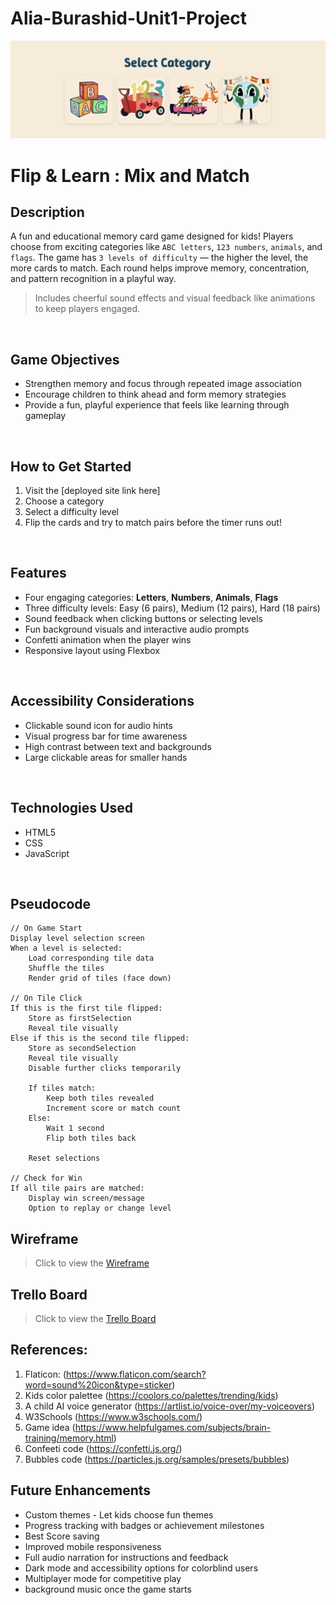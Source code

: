 # Alia-Burashid-Unit1-Project

![Banner](./memory-game/assets/img/banner.png)

# **Flip & Learn : Mix and Match**
## **Description**
A fun and educational memory card game designed for kids! Players choose from exciting categories like `ABC letters`, `123 numbers`, `animals`, and `flags`. The game has `3 levels of difficulty` — the higher the level, the more cards to match. Each round helps improve memory, concentration, and pattern recognition in a playful way.

> Includes cheerful sound effects and visual feedback like animations to keep players engaged.
<br>

## **Game Objectives**
- Strengthen memory and focus through repeated image association
- Encourage children to think ahead and form memory strategies
- Provide a fun, playful experience that feels like learning through gameplay
<br>

## **How to Get Started**
1. Visit the [deployed site link here]
2. Choose a category
3. Select a difficulty level
4. Flip the cards and try to match pairs before the timer runs out!

<br>

## **Features**
* Four engaging categories: **Letters**, **Numbers**, **Animals**, **Flags**
* Three difficulty levels: Easy (6 pairs), Medium (12 pairs), Hard (18 pairs)
* Sound feedback when clicking buttons or selecting levels
* Fun background visuals and interactive audio prompts
* Confetti animation when the player wins
* Responsive layout using Flexbox

<br> 

## **Accessibility Considerations**
- Clickable sound icon for audio hints
- Visual progress bar for time awareness
- High contrast between text and backgrounds
- Large clickable areas for smaller hands

 <br>

## **Technologies Used**
* HTML5
* CSS
* JavaScript

<br>

## **Pseudocode**
```pseudocode
// On Game Start
Display level selection screen
When a level is selected:
    Load corresponding tile data
    Shuffle the tiles
    Render grid of tiles (face down)

// On Tile Click
If this is the first tile flipped:
    Store as firstSelection
    Reveal tile visually
Else if this is the second tile flipped:
    Store as secondSelection
    Reveal tile visually
    Disable further clicks temporarily

    If tiles match:
        Keep both tiles revealed
        Increment score or match count
    Else:
        Wait 1 second
        Flip both tiles back

    Reset selections

// Check for Win
If all tile pairs are matched:
    Display win screen/message
    Option to replay or change level
```
## **Wireframe**
> Click to view the [Wireframe](https://docs.google.com/document/d/1flJDGPS6NSvPXU3d418SveFGa79aLtH9sT6U-t2QPmo/edit?tab=t.0)
> 
## **Trello Board**
> Click to view the [Trello Board](https://trello.com/invite/b/686f635c34610b048cbc9045/ATTI03b51c6fdbeab0e5167f4c098ef5810405EC98C4/alia-burashed-mix-and-match)

## **References:**
1. Flaticon: (https://www.flaticon.com/search?word=sound%20icon&type=sticker)
2. Kids color palettee (https://coolors.co/palettes/trending/kids)
3. A child AI voice generator (https://artlist.io/voice-over/my-voiceovers)
4. W3Schools (https://www.w3schools.com/)
5. Game idea (https://www.helpfulgames.com/subjects/brain-training/memory.html)
6. Confeeti code (https://confetti.js.org/)
7. Bubbles code (https://particles.js.org/samples/presets/bubbles)

## **Future Enhancements**
* Custom themes - Let kids choose fun themes
* Progress tracking with badges or achievement milestones 
* Best Score saving 
* Improved mobile responsiveness
* Full audio narration for instructions and feedback
* Dark mode and accessibility options for colorblind users
* Multiplayer mode for competitive play
* background music once the game starts 

